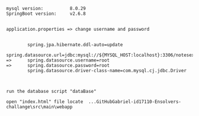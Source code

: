 
	mysql version: 			8.0.29
	SpringBoot version:		v2.6.8


	application.properties => change username and password


			spring.jpa.hibernate.ddl-auto=update
			spring.datasource.url=jdbc:mysql://${MYSQL_HOST:localhost}:3306/notesexercisedb
	=>		spring.datasource.username=root 						
	=>		spring.datasource.password=root
			spring.datasource.driver-class-name=com.mysql.cj.jdbc.Driver



	run the database script "dataBase"

	open "index.html" file locate  ...GitHubGabriel-id17110-Ensolvers-challange\src\main\webapp